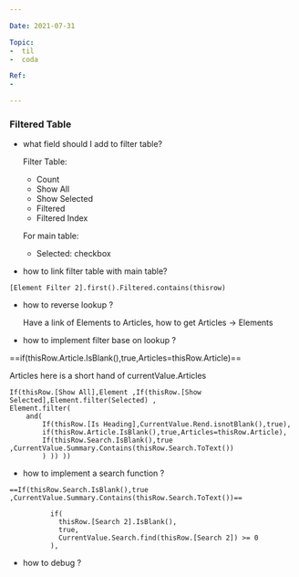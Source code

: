 ```yaml
---

Date: 2021-07-31

Topic:
-  til
-  coda

Ref:
-

---
```


### Filtered Table

* what field should I add to filter table?

	Filter Table:
	* Count
	* Show All
	* Show Selected
	* Filtered
	* Filtered Index
	
	
	For main table:
	* Selected: checkbox
	
* how to link filter table with main table?

```
[Element Filter 2].first().Filtered.contains(thisrow)
```

* how to reverse lookup ?

	Have a link of Elements to Articles, how to get Articles -> Elements
	
	
* how to implement filter base on lookup ?

==if(thisRow.Article.IsBlank(),true,Articles=thisRow.Article)==

Articles here is a short hand of currentValue.Articles

```
If(thisRow.[Show All],Element ,If(thisRow.[Show Selected],Element.filter(Selected) ,
Element.filter(
	and(
		If(thisRow.[Is Heading],CurrentValue.Rend.isnotBlank(),true),
		if(thisRow.Article.IsBlank(),true,Articles=thisRow.Article),
		If(thisRow.Search.IsBlank(),true ,CurrentValue.Summary.Contains(thisRow.Search.ToText())
		) )) ))
```

* how to implement a search function ?
```
==If(thisRow.Search.IsBlank(),true ,CurrentValue.Summary.Contains(thisRow.Search.ToText())==
```

```
          if(
            thisRow.[Search 2].IsBlank(),
            true,
            CurrentValue.Search.find(thisRow.[Search 2]) >= 0
          ),
```

* how to debug ?





